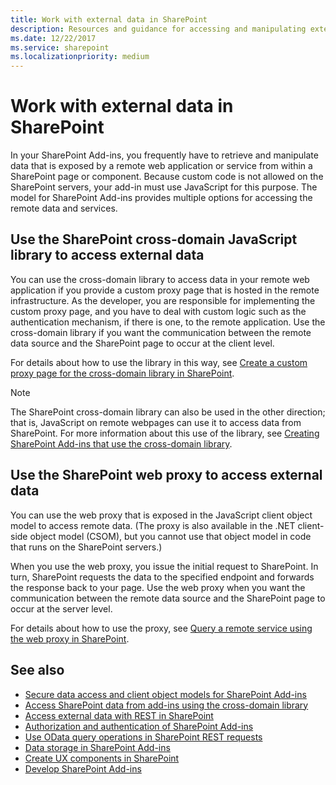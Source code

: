 ```yaml
---
title: Work with external data in SharePoint
description: Resources and guidance for accessing and manipulating external data with JavaScript on pages in SharePoint Add-ins.
ms.date: 12/22/2017
ms.service: sharepoint
ms.localizationpriority: medium
---
```



# Work with external data in SharePoint

In your SharePoint Add-ins, you frequently have to retrieve and manipulate data that is exposed by a remote web application or service from within a SharePoint page or component. Because custom code is not allowed on the SharePoint servers, your add-in must use JavaScript for this purpose. The model for SharePoint Add-ins provides multiple options for accessing the remote data and services.

## Use the SharePoint cross-domain JavaScript library to access external data

You can use the cross-domain library to access data in your remote web application if you provide a custom proxy page that is hosted in the remote infrastructure. As the developer, you are responsible for implementing the custom proxy page, and you have to deal with custom logic such as the authentication mechanism, if there is one, to the remote application. Use the cross-domain library if you want the communication between the remote data source and the SharePoint page to occur at the client level.

For details about how to use the library in this way, see [Create a custom proxy page for the cross-domain library in SharePoint](create-a-custom-proxy-page-for-the-cross-domain-library-in-sharepoint.md).
 
> [!NOTE] 
> The SharePoint cross-domain library can also be used in the other direction; that is, JavaScript on remote webpages can use it to access data from SharePoint. For more information about this use of the library, see [Creating SharePoint Add-ins that use the cross-domain library](creating-sharepoint-add-ins-that-use-the-cross-domain-library.md).

## Use the SharePoint web proxy to access external data

You can use the web proxy that is exposed in the JavaScript client object model to access remote data. (The proxy is also available in the .NET client-side object model (CSOM), but you cannot use that object model in code that runs on the SharePoint servers.) 

When you use the web proxy, you issue the initial request to SharePoint. In turn, SharePoint requests the data to the specified endpoint and forwards the response back to your page. Use the web proxy when you want the communication between the remote data source and the SharePoint page to occur at the server level.

For details about how to use the proxy, see [Query a remote service using the web proxy in SharePoint](query-a-remote-service-using-the-web-proxy-in-sharepoint.md).

## See also
<a name="SP15Workdata_AddRes"> </a>

- [Secure data access and client object models for SharePoint Add-ins](secure-data-access-and-client-object-models-for-sharepoint-add-ins.md)
- [Access SharePoint data from add-ins using the cross-domain library](access-sharepoint-data-from-add-ins-using-the-cross-domain-library.md)
- [Access external data with REST in SharePoint](../general-development/how-to-access-external-data-with-rest-in-sharepoint.md)
- [Authorization and authentication of SharePoint Add-ins](authorization-and-authentication-of-sharepoint-add-ins.md)
- [Use OData query operations in SharePoint REST requests](use-odata-query-operations-in-sharepoint-rest-requests.md) 
- [Data storage in SharePoint Add-ins](important-aspects-of-the-sharepoint-add-in-architecture-and-development-landscap.md#Data)
- [Create UX components in SharePoint](create-ux-components-in-sharepoint.md)
- [Develop SharePoint Add-ins](develop-sharepoint-add-ins.md)

    
 

